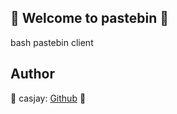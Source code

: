 ## 👋 Welcome to pastebin 🚀  

 bash pastebin client  
  
  
## Author  

🤖 casjay: [Github](https://github.com/casjay) 🤖  
